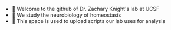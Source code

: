 - 👋 Welcome to the github of Dr. Zachary Knight's lab at UCSF
- 👀 We study the neurobiology of homeostasis
- 💁 This space is used to upload scripts our lab uses for analysis
